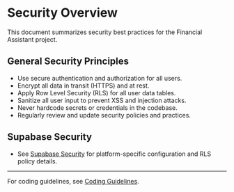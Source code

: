 # Security Overview

This document summarizes security best practices for the Financial Assistant project.

## General Security Principles
- Use secure authentication and authorization for all users.
- Encrypt all data in transit (HTTPS) and at rest.
- Apply Row Level Security (RLS) for all user data tables.
- Sanitize all user input to prevent XSS and injection attacks.
- Never hardcode secrets or credentials in the codebase.
- Regularly review and update security policies and practices.

## Supabase Security
- See [Supabase Security](./supabase.md) for platform-specific configuration and RLS policy details.

---

For coding guidelines, see [Coding Guidelines](../CODING_GUIDELINES.md). 